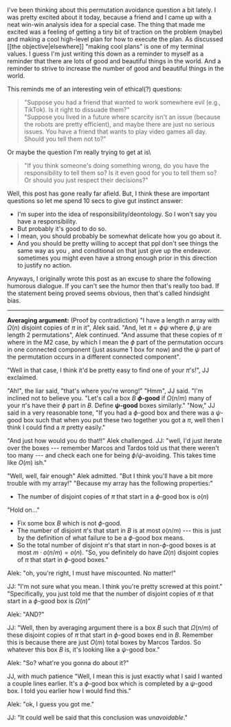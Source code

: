 I've been thinking about this permutation avoidance question a bit lately. 
I was pretty excited about it today, because a friend and I came up with a neat win-win analysis idea for a special case. The thing that made me excited was a feeling of getting a tiny bit of traction on the problem (maybe) and making a cool high-level plan for how to execute the plan. 
As discussed [[the objective|elsewhere]] "making cool plans" is one of my terminal values. I guess I'm just writing this down as a reminder to myself as a reminder that there are lots of good and beautiful things in the world. And a reminder to strive to increase the number of good and beautiful things in the world. 

This reminds me of an interesting vein of ethical(?) questions:
> "Suppose you had a friend that wanted to work somewhere evil (e.g., TikTok). Is it right to dissuade them?"\
> "Suppose you lived in a future where scarcity isn't an issue (because the robots are pretty efficient), and maybe there are just no serious issues. You have a friend that wants to play video games all day. Should you tell them not to?"

Or maybe the question I'm really trying to get at is\
> "If you think someone's doing something wrong, do you have the responsibility to tell them so? Is it even good for you to tell them so? Or should you just respect their decisions?"

Well, this post has gone really far afield. 
But, I think these are important questions so let me spend 10 secs to give gut instinct answer: 

- I'm super into the idea of responsibility/deontology. So I won't say you have a responsibility.
- But probably it's good to do so. 
- I mean, you should probably be somewhat delicate how you go about it. 
- And you should be pretty willing to accept that ppl don't see things the same way as you , and conditional on that just give up the endeavor. sometimes you might even have a strong enough prior in this direction to justify no action.

Anyways, I originally wrote this post as an excuse to share the following humorous dialogue. 
If you can't see the humor then that's really too bad. 
If the statement being proved seems obvious, then that's called hindsight bias.

---

**Averaging  argument:** (Proof by contradiction)
"I have a length $n$ array with $\Omega(n)$ disjoint copies of $\pi$ in it", Alek said.
"And, let $\pi = \phi \psi$ where $\phi,\psi$ are length 2 permutations", Alek continued. 
"And assume that these copies of $\pi$ where in the M2 case, by which I mean the $\phi$ part of the permutation occurs in one connected component (just assume 1 box for now) and the $\psi$ part of the permutation occurs in a different connected component".

"Well in that case, I think it'd be pretty easy to find one of your $\pi$'s!", JJ exclaimed.

"Ah!", the liar said, "that's where you're wrong!" 
"Hmm", JJ  said. "I'm inclined not to believe you.
"Let's call a box $B$ **$\phi$-good** if $\Omega(n/m)$ many of your $\pi$'s have their $\phi$ part in $B$. Define **$\psi$-good** boxes similarly."
"Now," JJ said in a very reasonable tone, "If you had a $\phi$-good box and
there was a $\psi$-good box such that when you put these two together you got a
$\pi$, well then I think I could find a $\pi$ pretty easily."

"And just how would you do that!!" Alek challenged.
JJ: "well, I'd just iterate over the boxes --- remember Marcos and Tardos told us that there weren't too many --- and check each one for being $\phi/\psi$-avoiding. This takes time like $O(m)$ ish."

"Well, well, fair enough" Alek admitted. 
"But I think you'll have a bit more trouble with my array!"
"Because my array has the following properties:"
- The number of disjoint copies of $\pi$ that start in a $\phi$-good box is $o(n)$

"Hold on..."
- Fix some box $B$ which is not $\phi$-good.
- The number of disjoint $\pi$'s that start in $B$ is at most $o(n/m)$ --- this is just by the definition of what failure to be a $\phi$-good box means.
- So the total number of disjoint $\pi$'s that start in non-$\phi$-good boxes is at most $m\cdot o(n/m) = o(n)$.
"So, you definitely do have $\Omega(n)$ disjoint copies of $\pi$ that start in $\phi$-good boxes."

Alek: "oh, you're right, I must have miscounted. No matter!"

JJ: "I'm not sure what you mean. I think you're pretty screwed at this point."
"Specifically, you just told me that the number of disjoint copies of $\pi$ that start in a $\phi$-good box is $\Omega(n)$"

Alek: "AND?"

JJ: "Well, then by averaging argument there is a box $B$ such that $\Omega(n/m)$ of these disjoint copies of $\pi$ that start in $\phi$-good boxes end in $B$. Remember this is because there are just $O(m)$ total boxes by Marcos Tardos. So whatever this box $B$ is, it's looking like a $\psi$-good box."

Alek: "So? what're you gonna do about it?"

JJ, with much patience "Well, I mean this is just exactly what I said I wanted a couple lines earlier. It's a $\phi$-good box which is completed by a $\psi$-good box. I told you earlier how I would find this."

Alek: "ok, I guess you got me."

JJ: "It could well be said that this conclusion was un*avoidable*."


